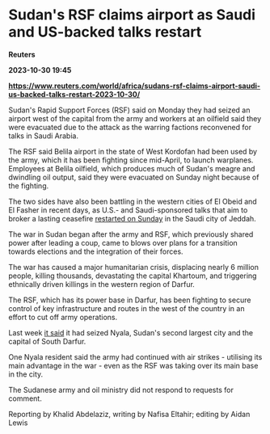 # Sudan's RSF claims airport as Saudi and US-backed talks restart
**Reuters**

**2023-10-30 19:45**

**https://www.reuters.com/world/africa/sudans-rsf-claims-airport-saudi-us-backed-talks-restart-2023-10-30/**

Sudan's Rapid Support Forces (RSF) said on Monday they had seized an airport west of the capital from the army and workers at an oilfield said they were evacuated due to the attack as the warring factions reconvened for talks in Saudi Arabia.

The RSF said Belila airport in the state of West Kordofan had been used by the army, which it has been fighting since mid-April, to launch warplanes. Employees at Belila oilfield, which produces much of Sudan's meagre and dwindling oil output, said they were evacuated on Sunday night because of the fighting.

The two sides have also been battling in the western cities of El Obeid and El Fasher in recent days, as U.S.- and Saudi-sponsored talks that aim to broker a lasting ceasefire [restarted on Sunday](https://www.reuters.com/world/africa/us-state-department-says-sudan-ceasefire-talks-reconvene-2023-10-29/) in the Saudi city of Jeddah.

The war in Sudan began after the army and RSF, which previously shared power after leading a coup, came to blows over plans for a transition towards elections and the integration of their forces.

The war has caused a major humanitarian crisis, displacing nearly 6 million people, killing thousands, devastating the capital Khartoum, and triggering ethnically driven killings in the western region of Darfur.

The RSF, which has its power base in Darfur, has been fighting to secure control of key infrastructure and routes in the west of the country in an effort to cut off army operations.

Last week [it said](https://www.reuters.com/world/africa/paramilitary-rsf-say-they-have-seized-sudans-second-city-2023-10-26/) it had seized Nyala, Sudan's second largest city and the capital of South Darfur.

One Nyala resident said the army had continued with air strikes - utilising its main advantage in the war - even as the RSF was taking over its main base in the city.

The Sudanese army and oil ministry did not respond to requests for comment.

Reporting by Khalid Abdelaziz, writing by Nafisa Eltahir; editing by Aidan Lewis